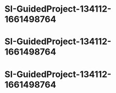 # SI-GuidedProject-134112-1661498764
# SI-GuidedProject-134112-1661498764
# SI-GuidedProject-134112-1661498764
